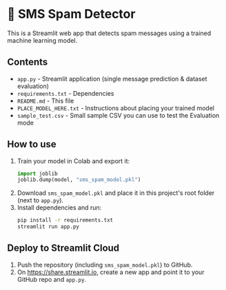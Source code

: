 # 📩 SMS Spam Detector

This is a Streamlit web app that detects spam messages using a trained machine learning model.

## Contents
- `app.py` - Streamlit application (single message prediction & dataset evaluation)
- `requirements.txt` - Dependencies
- `README.md` - This file
- `PLACE_MODEL_HERE.txt` - Instructions about placing your trained model
- `sample_test.csv` - Small sample CSV you can use to test the Evaluation mode

## How to use
1. Train your model in Colab and export it:
   ```python
   import joblib
   joblib.dump(model, "sms_spam_model.pkl")
   ```
2. Download `sms_spam_model.pkl` and place it in this project's root folder (next to `app.py`).
3. Install dependencies and run:
   ```bash
   pip install -r requirements.txt
   streamlit run app.py
   ```

## Deploy to Streamlit Cloud
1. Push the repository (including `sms_spam_model.pkl`) to GitHub.
2. On https://share.streamlit.io, create a new app and point it to your GitHub repo and `app.py`.